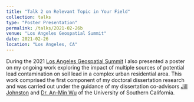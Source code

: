 ```yaml
---
title: "Talk 2 on Relevant Topic in Your Field"
collection: talks
type: "Poster Presentation"
permalink: /talks/2021-02-26b
venue: "Los Angeles Geospatial Summit"
date: 2021-02-26
location: "Los Angeles, CA"
---
```


During the 2021 [Los Angeles Geospatial Summit](https://spatial.usc.edu/los-angeles-geospatial-summit-events) I also presented a poster on my ongoing work exploring the impact of multiple sources of potential lead contamination on soil lead in a complex urban residential area.  This work comprised the first component of my doctoral dissertation research and was carried out under the guidance of my dissertation co-advisors [Jill Johnston](https://www.linkedin.com/in/jill-johnston-9b32a354) and [Dr. An-Min Wu](https://www.linkedin.com/in/anminwu) of the University of Southern California.
